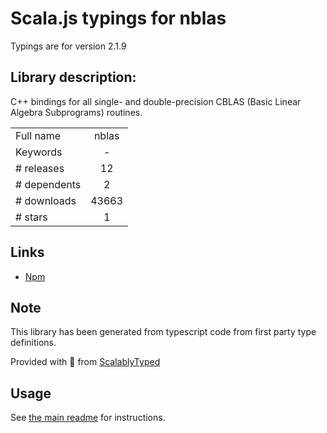 
# Scala.js typings for nblas

Typings are for version 2.1.9

## Library description:
C++ bindings for all single- and double-precision CBLAS (Basic Linear Algebra Subprograms) routines.

|                    |                 |
| ------------------ | :-------------: |
| Full name          | nblas |
| Keywords           | - |
| # releases         | 12 |
| # dependents       | 2 |
| # downloads        | 43663 |
| # stars            | 1 |

## Links
- [Npm](https://www.npmjs.com/package/nblas)
    


## Note
This library has been generated from typescript code from first party type definitions.

Provided with :purple_heart: from [ScalablyTyped](https://github.com/oyvindberg/ScalablyTyped)

## Usage
See [the main readme](../../readme.md) for instructions.


